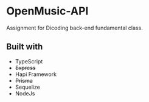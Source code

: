 # OpenMusic-API
Assignment for Dicoding back-end fundamental class.

## Built with
- TypeScript
- ~~Express~~
- Hapi Framework
- ~~Prisma~~
- Sequelize
- NodeJs
